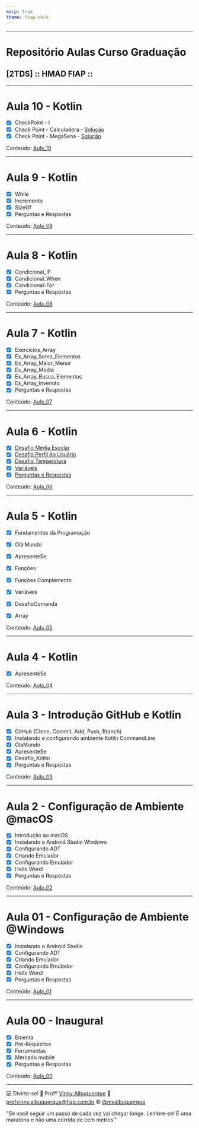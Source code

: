 ```yaml
---
marp: true
theme: fiap-dark
---
```

<!-- _class: logo -->

---
<!--_class: title-->
# Repositório Aulas Curso Graduação 
## [2TDS] :: HMAD FIAP ::

---

# Aula 10 - Kotlin 

- [X] CheckPoint - I
- [X] Check Point - Calculadora  - [Solução](/01_Kotlin/10_Quarta-Feira_06_09_2023/13_CP_Calculadora/PG1_Calculadora.kt)
- [X] Check Point - MegaSena     - [Solução](/01_Kotlin/10_Quarta-Feira_06_09_2023/14_CP_MegaSena/PG2_MegaSena.kt)

Conteúdo: [Aula_10](/01_Kotlin/10_Quarta-Feira_06_09_2023/Readme.md)

---

# Aula 9 - Kotlin 

- [X] While
- [X] Incremento
- [X] SizeOf
- [X] Perguntas e Respostas

Conteúdo: [Aula_09](/01_Kotlin/09_Segunda-Feira_04_09_2023/Readme.md)

---
# Aula 8 - Kotlin 

- [X] Condicional_IF
- [X] Condicional_When
- [X] Condicional-For
- [X] Perguntas e Respostas

Conteúdo: [Aula_08](/01_Kotlin/08_Quarta-Feira_30_08_2023/Readme.md)


---
# Aula 7 - Kotlin 

- [X] Exercícios_Array
- [X] Ex_Array_Soma_Elementos
- [X] Ex_Array_Maior_Menor
- [X] Ex_Array_Media
- [X] Ex_Array_Busca_Elementos
- [X] Ex_Array_Inversão
- [X] Perguntas e Respostas

Conteúdo: [Aula_07](/01_Kotlin/07_Segunda-Feira_28_08_2023/Readme.md)


---
# Aula 6 - Kotlin 

- [X] [Desafio Média Escolar](/01_Kotlin/06_Quarta-Feira_23_08_2023/06_DesafioMediaEscolar/DesafioMediaEscolar.kt) 
- [X] [Desafio Perfil do Usuário](/01_Kotlin/06_Quarta-Feira_23_08_2023/06_DesafioPerfildoUsuario/04_DesafioPerfildoUsuario.pdf)
- [X] [Desafio Temperatura](/01_Kotlin/06_Quarta-Feira_23_08_2023/06_DesafioTemperatura/DesafioTemperatura.kt)
- [X] [Variáveis](/01_Kotlin/06_Quarta-Feira_23_08_2023/03_Variaveis.pdf)
- [X] [Perguntas e Respostas](/embreve.pdf)

Conteúdo: [Aula_06](/01_Kotlin/06_Quarta-Feira_23_08_2023/Readme.md)

---

# Aula 5 - Kotlin 

- [X] Fundamentos da Programação
- [X] Olá Mundo
- [X] ApresenteSe
- [X] Funções
- [X] Funções Complemento
- [X] Variáveis
- [X] DesafioComanda
- [X] Array


Conteúdo: [Aula_05](/01_Kotlin/05_Segunda_Feira_21_08_2023/Readme.md)

---

# Aula 4 - Kotlin 

- [X] ApresenteSe

Conteúdo: [Aula_04](/01_Kotlin/04_Quarta_Feira_16_08_2023/03_ApresenteSe/Readme.md)

---

# Aula 3 - Introdução GitHub e Kotlin

- [X] GitHub (Clone, Commit, Add, Push, Branch)
- [X] Instalando e configurando ambiente Kotlin CommandLine 
- [X] OlaMundo
- [X] ApresenteSe
- [X] Desafio_Kotlin
- [X] Perguntas e Respostas

Conteúdo: [Aula_03](/01_Kotlin/03_Quarta_Feira_14_08_2023/02_Introducao_Kotlin.pdf)

---

# Aula 2 - Configuração de Ambiente @macOS

- [X] Introdução ao macOS
- [X] Instalando o Android Studio Windows
- [X] Configurando ADT
- [X] Criando Emulador
- [X] Configurando Emulador
- [X] Hello Word!
- [X] Perguntas e Respostas

Conteúdo: [Aula_02](/01_Kotlin/02_Quarta-feira_09_08_2023/02_Configuracao_do_Ambiente_Mac/Aula_02_Instalando_AndroidStudio_macOs.pdf)

---

# Aula 01 - Configuração de Ambiente @Windows

- [X] Instalando o Android Studio
- [X] Configurando ADT
- [X] Criando Emulador
- [X] Configurando Emulador
- [X] Hello Word!
- [X] Perguntas e Respostas

Conteúdo: [Aula_01](/01_Kotlin/01_Segunda_feira_07_08_2023/01_Configuracao_do_Ambiente_Windows/README.md)

---

# Aula 00 - Inaugural 

- [X] Ementa
- [X] Pré-Requisitos
- [X] Ferramentas
- [X] Mercado mobile
- [X] Perguntas e Respostas

Conteúdo: [Aula_00](/01_Kotlin/00_Quarta_feira_02_08_2023/00_Inaugural/Aula%2000_Inaugural.pdf)

---
<!-- header: 'Dúvidas' -->
:computer: Divirta-se!
:school: Profº [Vinny Albuquerque](http://www.linkedin.com/in/mvalbuquerque)
:email: profvinny.albuquerque@fiap.com.br
:copyright: [@mvalbuquerque](http://www.linkedin.com/in/mvalbuquerque)

"Se você seguir um passo de cada vez vai chegar longe. Lembre-se! É uma maratona e não uma corrida de cem metros."
